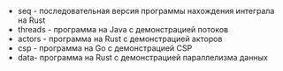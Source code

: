 - seq - последовательная версия программы нахождения интеграла на Rust
- threads - программа на Java с демонстрацией потоков
- actors - программа на Rust с демонстрацией акторов
- csp - программа на Go с демонстрацией CSP
- data- программа на Rust с демонстрацией параллелизма данных
 
